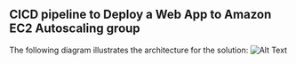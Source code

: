 ##  CICD pipeline to Deploy a Web App to Amazon EC2 Autoscaling group


 The following diagram illustrates the architecture for the solution:
![Alt Text](codedeploy.png?raw=true  "Title")